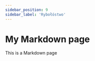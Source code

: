 ```yaml
---
sidebar_position: 9
sidebar_label: 'Rybołóstwo'
---
```



# My Markdown page

This is a Markdown page